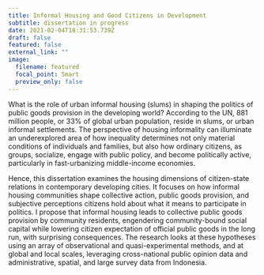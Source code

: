 ```yaml
---
title: Informal Housing and Good Citizens in Development
subtitle: dissertation in progress
date: 2021-02-04T18:31:53.739Z
draft: false
featured: false
external_link: ""
image:
  filename: featured
  focal_point: Smart
  preview_only: false
---
```

What is the role of urban informal housing (slums) in shaping the politics of public goods provision in the developing world?  According to the UN, 881 million people, or 33% of global urban population, reside in slums, or urban informal settlements.  The perspective of housing informality can illuminate an underexplored area of how inequality determines not only material conditions of individuals and families, but also how ordinary citizens, as groups, socialize, engage with public policy, and become politically active, particularly in fast-urbanizing middle-income economies.

Hence, this dissertation examines the housing dimensions of citizen-state relations in contemporary developing cities. It focuses on how informal housing communities shape collective action, public goods provision, and subjective perceptions citizens hold about what it means to participate in politics. I propose that informal housing leads to collective public goods provision by community residents, engendering community-bound social capital while lowering citizen expectation of official public goods in the long run, with surprising consequences. The research looks at these hypotheses using an array of observational and quasi-experimental methods, and at global and local scales, leveraging cross-national public opinion data and administrative, spatial, and large survey data from Indonesia.
